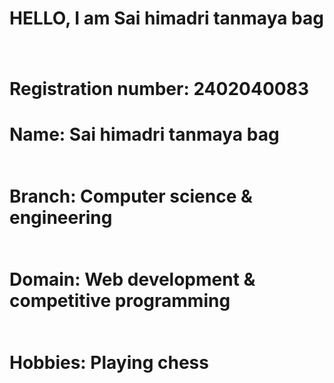 **<h1>HELLO, I am Sai himadri tanmaya bag<h1>**

**<h4>Registration number: 2402040083<h4>**

**<h4>Name: Sai himadri tanmaya bag<h6>**

**<h4>Branch: Computer science & engineering<h6>**

**<h4>Domain: Web development & competitive programming<h6>**

**<h4>Hobbies: Playing chess<h6>**